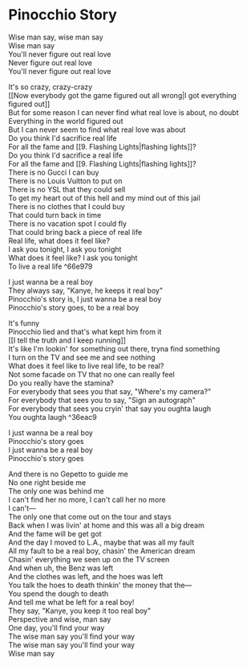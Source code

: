 # Pinocchio Story

Wise man say, wise man say  
Wise man say  
You'll never figure out real love  
Never figure out real love  
You'll never figure out real love  

It's so crazy, crazy-crazy  
[[Now everybody got the game figured out all wrong|I got everything figured out]]  
But for some reason I can never find what real love is about, no doubt  
Everything in the world figured out  
But I can never seem to find what real love was about  
Do you think I'd sacrifice real life  
For all the fame and [[9. Flashing Lights|flashing lights]]?  
Do you think I'd sacrifice a real life  
For all the fame and [[9. Flashing Lights|flashing lights]]?  
There is no Gucci I can buy  
There is no Louis Vuitton to put on  
There is no YSL that they could sell  
To get my heart out of this hell and my mind out of this jail  
There is no clothes that I could buy  
That could turn back in time  
There is no vacation spot I could fly  
That could bring back a piece of real life  
Real life, what does it feel like?  
I ask you tonight, I ask you tonight  
What does it feel like? I ask you tonight  
To live a real life ^66e979

I just wanna be a real boy  
They always say, "Kanye, he keeps it real boy"  
Pinocchio's story is, I just wanna be a real boy  
Pinocchio's story goes, to be a real boy  

It's funny  
Pinocchio lied and that's what kept him from it  
[[I tell the truth and I keep running]]  
It's like I'm lookin' for something out there, tryna find something  
I turn on the TV and see me and see nothing  
What does it feel like to live real life, to be real?  
Not some facade on TV that no one can really feel  
Do you really have the stamina?  
For everybody that sees you that say, "Where's my camera?"  
For everybody that sees you to say, "Sign an autograph"  
For everybody that sees you cryin' that say you oughta laugh  
You oughta laugh ^36eac9

I just wanna be a real boy  
Pinocchio's story goes  
I just wanna be a real boy  
Pinocchio's story goes  

And there is no Gepetto to guide me  
No one right beside me  
The only one was behind me  
I can't find her no more, I can't call her no more  
I can't—  
The only one that come out on the tour and stays  
Back when I was livin' at home and this was all a big dream  
And the fame will be get got  
And the day I moved to L.A., maybe that was all my fault  
All my fault to be a real boy, chasin' the American dream  
Chasin' everything we seen up on the TV screen  
And when uh, the Benz was left  
And the clothes was left, and the hoes was left  
You talk the hoes to death thinkin' the money that the—  
You spend the dough to death  
And tell me what be left for a real boy!  
They say, "Kanye, you keep it too real boy"  
Perspective and wise, man say  
One day, you'll find your way  
The wise man say you'll find your way  
The wise man say you'll find your way  
Wise man say
